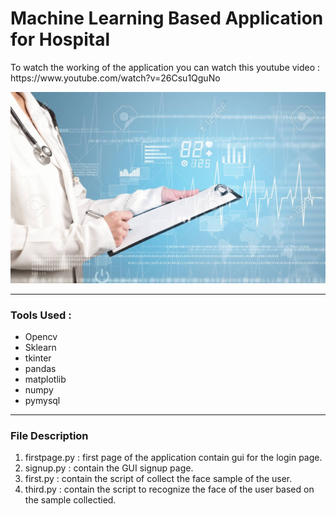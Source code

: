 
<h1>Machine Learning Based Application for Hospital</h1>

<p>To watch the working of the application you can watch this youtube video : https://www.youtube.com/watch?v=26Csu1QguNo </p>

<img src = "back.gif">
<hr/>
<h3>Tools Used : </h3>
<ul>
<li>Opencv</li>
<li>Sklearn</li>
<li>tkinter</li>
<li>pandas</li>
<li>matplotlib</li>
<li>numpy</li>
<li>pymysql</li>
</ul>

<hr/>
<h3>File Description</h3>
<ol>
  <li>firstpage.py : first page of the application contain gui for the login page.</li>
  <li>signup.py : contain the GUI signup page.</li>
  <li>first.py : contain the script of collect the face sample of the user.</li>
  <li>third.py : contain the script to recognize the face of the user based on the sample collectied.</li>
 </ol>
